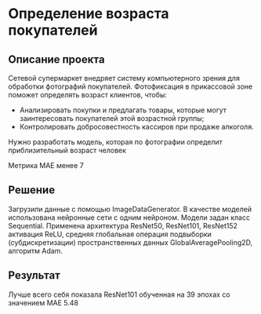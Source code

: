 # Определение возраста покупателей

## Описание проекта

Сетевой супермаркет внедряет систему компьютерного зрения для обработки фотографий покупателей. Фотофиксация в прикассовой зоне поможет определять возраст клиентов, чтобы:

- Анализировать покупки и предлагать товары, которые могут заинтересовать покупателей этой возрастной группы;
- Контролировать добросовестность кассиров при продаже алкоголя.

Нужно разработать модель, которая по фотографии определит приблизительный возраст человек

Метрика MAE менее 7

## Решение

Загрузили данные с помощью ImageDataGenerator. В качестве моделей использована нейронные сети с одним нейроном. Модели задан класс Sequential. Применена архитектура ResNet50, ResNet101, ResNet152 активация ReLU, средняя глобальная операция подвыборки (субдискретизации) пространственных данных GlobalAveragePooling2D, алгоритм Adam. 

## Результат

Лучше всего себя показала ResNet101 обученная на 39 эпохах со значением MAE 5.48 
